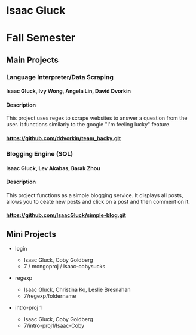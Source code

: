 Isaac Gluck
============

Fall Semester
=============
Main Projects
-------------

### Language Interpreter/Data Scraping
#### Isaac Gluck, Ivy Wong, Angela Lin, David Dvorkin
#### Description
This project uses regex to scrape websites to answer a question from the user. It functions similarly to the google "I'm feeling lucky" feature.
#### https://github.com/ddvorkin/team_hacky.git

### Blogging Engine (SQL)
#### Isaac Gluck, Lev Akabas, Barak Zhou
#### Description
This project functions as a simple blogging service. It displays all posts, allows you to ceate new posts and click on a post and then comment on it.
#### https://github.com/IsaacGluck/simple-blog.git


Mini Projects
--------------

- login
  - Isaac Gluck, Coby Goldberg
  - 7 / mongoproj / isaac-cobysucks

- regexp
  - Isaac Gluck, Christina Ko, Leslie Bresnahan
  - 7/regexp/foldername

- intro-proj 1
  - Isaac Gluck, Coby Goldberg
  - 7/intro-proj1/Isaac-Coby
